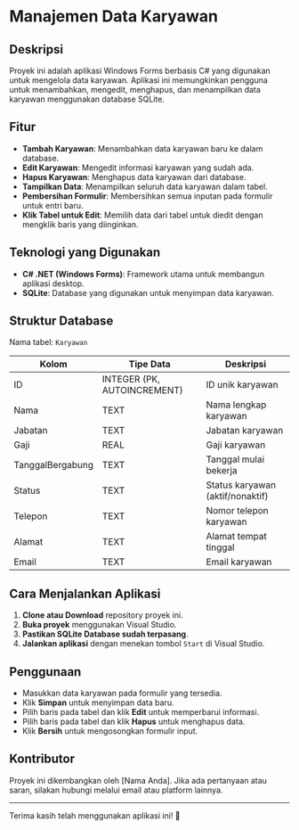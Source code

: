 # Manajemen Data Karyawan

## Deskripsi
Proyek ini adalah aplikasi Windows Forms berbasis C# yang digunakan untuk mengelola data karyawan. Aplikasi ini memungkinkan pengguna untuk menambahkan, mengedit, menghapus, dan menampilkan data karyawan menggunakan database SQLite.

## Fitur
- **Tambah Karyawan**: Menambahkan data karyawan baru ke dalam database.
- **Edit Karyawan**: Mengedit informasi karyawan yang sudah ada.
- **Hapus Karyawan**: Menghapus data karyawan dari database.
- **Tampilkan Data**: Menampilkan seluruh data karyawan dalam tabel.
- **Pembersihan Formulir**: Membersihkan semua inputan pada formulir untuk entri baru.
- **Klik Tabel untuk Edit**: Memilih data dari tabel untuk diedit dengan mengklik baris yang diinginkan.

## Teknologi yang Digunakan
- **C# .NET (Windows Forms)**: Framework utama untuk membangun aplikasi desktop.
- **SQLite**: Database yang digunakan untuk menyimpan data karyawan.

## Struktur Database
Nama tabel: `Karyawan`

| Kolom           | Tipe Data   | Deskripsi                      |
|----------------|------------|--------------------------------|
| ID            | INTEGER (PK, AUTOINCREMENT) | ID unik karyawan |
| Nama          | TEXT        | Nama lengkap karyawan         |
| Jabatan       | TEXT        | Jabatan karyawan              |
| Gaji          | REAL        | Gaji karyawan                 |
| TanggalBergabung | TEXT    | Tanggal mulai bekerja         |
| Status        | TEXT        | Status karyawan (aktif/nonaktif) |
| Telepon       | TEXT        | Nomor telepon karyawan        |
| Alamat        | TEXT        | Alamat tempat tinggal         |
| Email         | TEXT        | Email karyawan                |

## Cara Menjalankan Aplikasi
1. **Clone atau Download** repository proyek ini.
2. **Buka proyek** menggunakan Visual Studio.
3. **Pastikan SQLite Database sudah terpasang**.
4. **Jalankan aplikasi** dengan menekan tombol `Start` di Visual Studio.

## Penggunaan
- Masukkan data karyawan pada formulir yang tersedia.
- Klik **Simpan** untuk menyimpan data baru.
- Pilih baris pada tabel dan klik **Edit** untuk memperbarui informasi.
- Pilih baris pada tabel dan klik **Hapus** untuk menghapus data.
- Klik **Bersih** untuk mengosongkan formulir input.

## Kontributor
Proyek ini dikembangkan oleh [Nama Anda]. Jika ada pertanyaan atau saran, silakan hubungi melalui email atau platform lainnya.

---
Terima kasih telah menggunakan aplikasi ini! 🚀

